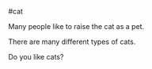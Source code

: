 #cat

Many people like to raise the cat as a pet.

There are many different types of cats.

Do you like cats?



